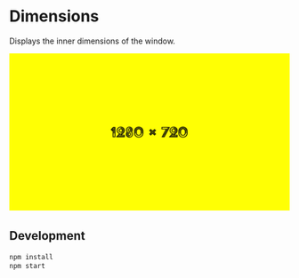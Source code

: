 # Dimensions

Displays the inner dimensions of the window.

![Screenshot](screenshot.png)

## Development

```
npm install
npm start
```
